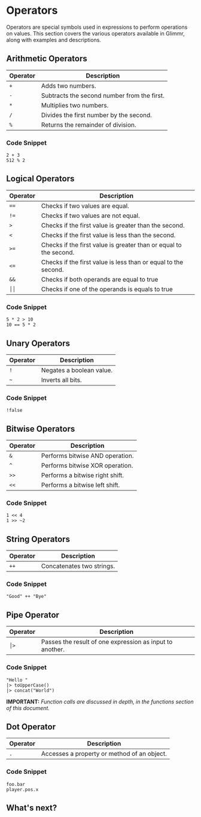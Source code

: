 
# Operators

Operators are special symbols used in expressions to perform operations on values. This section covers the various operators available in Glimmr, along with examples and descriptions.
## Arithmetic Operators

| Operator | Description                                 |
| -------- | ------------------------------------------- |
| `+`      | Adds two numbers.                           |
| `-`      | Subtracts the second number from the first. |
| `*`      | Multiplies two numbers.                     |
| `/`      | Divides the first number by the second.     |
| `%`      | Returns the remainder of division.          |

### Code Snippet
```glimmr
2 + 3
512 % 2
```

## Logical Operators

| Operator | Description                                                       |
| -------- | ----------------------------------------------------------------- |
| `==`     | Checks if two values are equal.                                   |
| `!=`     | Checks if two values are not equal.                               |
| `>`      | Checks if the first value is greater than the second.             |
| `<`      | Checks if the first value is less than the second.                |
| `>=`     | Checks if the first value is greater than or equal to the second. |
| `<=`     | Checks if the first value is less than or equal to the second.    |
| `&&`     | Checks if both operands are equal to true                         |
| `││`     | Checks if one of the operands is equals to true                   |

### Code Snippet

```glimmr
5 * 2 > 10
10 == 5 * 2
```

## Unary Operators

| Operator | Description              |
| -------- | ------------------------ |
| `!`      | Negates a boolean value. |
| `~`      | Inverts all bits.        |

### Code Snippet

```glimmr
!false
```

## Bitwise Operators

| Operator | Description                     |
| -------- | ------------------------------- |
| `&`      | Performs bitwise AND operation. |
| `^`      | Performs bitwise XOR operation. |
| `>>`     | Performs a bitwise right shift. |
| `<<`     | Performs a bitwise left shift.  |

### Code Snippet

```glimmr
1 << 4
1 >> ~2
```

## String Operators

| Operator | Description               |
| -------- | ------------------------- |
| `++`     | Concatenates two strings. |

### Code Snippet

```glimmr
"Good" ++ "Bye"
```

## Pipe Operator

| **Operator** | **Description**                                          |
| ------------ | -------------------------------------------------------- |
| `│>`         | Passes the result of one expression as input to another. |

### Code Snippet

```
"Hello "
|> toUpperCase()
|> concat("World")
```


**IMPORTANT:** *Function calls are discussed in depth, in the functions section of this document.* 

## Dot Operator

| Operator | Description                                 |
| -------- | ------------------------------------------- |
| `.`      | Accesses a property or method of an object. |

### Code Snippet
```glimmr
foo.bar
player.pos.x
```

## What's next?
